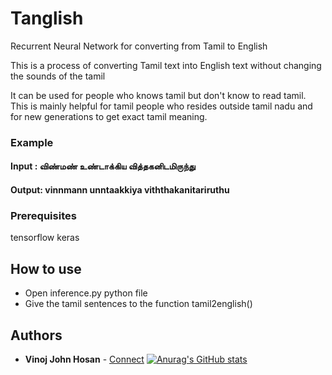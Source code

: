 # Tanglish
Recurrent Neural Network for converting from Tamil to English

This is a process of converting Tamil text into English text without changing the sounds of the tamil

It can be used for people who knows tamil but don't know to read tamil. This is mainly helpful for tamil people who resides outside tamil nadu and for new generations to get exact tamil meaning. 

### Example

#### Input : விண்மண் உண்டாக்கிய வித்தகனிடமிருந்து
#### Output: vinnmann unntaakkiya viththakanitariruthu

### Prerequisites
tensorflow
keras

## How to use
* Open inference.py python file
* Give the tamil sentences to the function tamil2english()

## Authors

* **Vinoj John Hosan** - [Connect](www.linkedin.com/in/vinoj-john-hosan)
[![Anurag's GitHub stats](https://github-readme-stats.vercel.app/api?username=vinojhosan)](https://github.com/anuraghazra/github-readme-stats)
